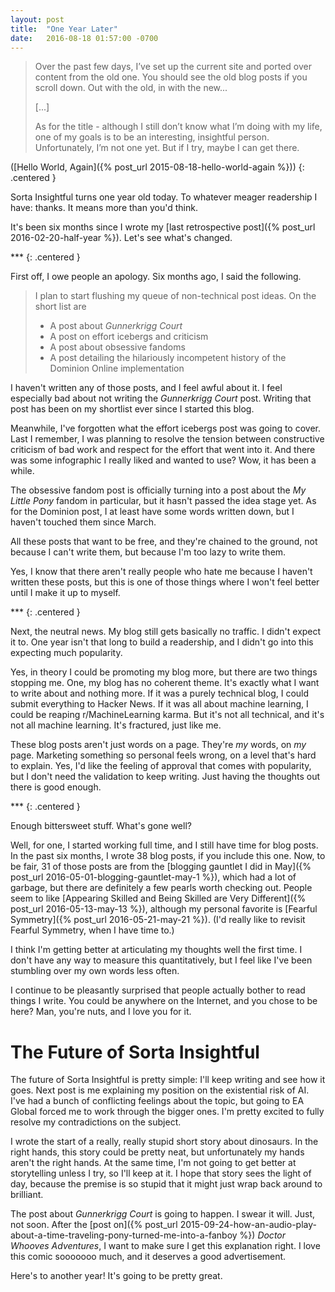```yaml
---
layout: post
title:  "One Year Later"
date:   2016-08-18 01:57:00 -0700
---
```


> Over the past few days, I’ve set up the current site and ported over content
> from the old one. You should see the old blog posts if you scroll down.
> Out with the old, in with the new...
>
> [...]
>
> As for the title - although I still don’t know what I’m doing with my life,
>  one of my goals is to be an interesting, insightful person. Unfortunately,
> I’m not one yet. But if I try, maybe I can get there.

([Hello World, Again]({% post_url 2015-08-18-hello-world-again %}))
{: .centered }

Sorta Insightful turns one year old today. To whatever meager readership I have:
thanks. It means more than you'd think.

It's been six months since I wrote my [last retrospective post]({% post_url 2016-02-20-half-year %}).
Let's see what's changed.

\*\*\*
{: .centered }

First off, I owe people an apology. Six months ago, I said the following.

> I plan to start flushing my queue of non-technical post ideas. On the short list are
>
> * A post about *Gunnerkrigg Court*
> * A post on effort icebergs and criticism
> * A post about obsessive fandoms
> * A post detailing the hilariously incompetent history of the Dominion Online implementation

I haven't written any of those posts, and I feel awful about it.
I feel especially bad about not writing the *Gunnerkrigg Court* post. Writing
that post has been on my shortlist ever since I started this blog.

Meanwhile, I've forgotten what the effort icebergs post
was going to cover. Last I remember, I was planning to resolve the tension
between constructive criticism of bad work and respect for the effort that
went into it.
And there was some infographic I really liked and wanted
to use? Wow, it has been a while.

The obsessive fandom post is officially turning into a post
about the *My Little Pony* fandom in particular, but it hasn't passed the idea
stage yet. As for the Dominion post, I at least have some
words written down, but I haven't touched them since March.

All these posts that want to be free, and they're chained to the ground, not
because I can't write them, but because I'm too lazy to write them.

Yes, I know that there aren't really people who hate me because I haven't
written these posts, but this is one of those things where I won't feel better
until I make it up to myself.

\*\*\*
{: .centered }

Next, the neutral news. My blog still gets basically no traffic. I didn't
expect it to. One year isn't that long to
build a readership, and I didn't go into this expecting much popularity.

Yes, in theory I could be promoting my blog more, but there are two things
stopping me. One, my blog has no coherent theme. It's exactly what I want to
write about and nothing more. If it was a purely technical blog, I could
submit everything to Hacker News. If it was all about machine learning, I could
be reaping r/MachineLearning karma. But it's not all technical, and it's not
all machine learning. It's fractured, just like me.

These blog posts aren't just words on a page. They're *my* words, on *my* page.
Marketing something
so personal feels wrong, on a level that's hard to explain.
Yes, I'd like the feeling of approval that comes with popularity, but I don't
need the validation to keep writing. Just having the thoughts out there is
good enough.

\*\*\*
{: .centered }

Enough bittersweet stuff. What's gone well?

Well, for one, I started working full time, and I still have time for blog
posts. In the past six months, I wrote 38 blog posts, if
you include this one. Now, to be fair, 31 of those posts are from the [blogging
gauntlet I did in May]({% post_url 2016-05-01-blogging-gauntlet-may-1 %}), which had a lot of garbage, but there are definitely a
few pearls worth checking out. People seem to like [Appearing Skilled and Being
Skilled are Very Different]({% post_url 2016-05-13-may-13 %}), although my
personal favorite is [Fearful Symmetry]({% post_url 2016-05-21-may-21 %}). (I'd
really like to revisit Fearful Symmetry, when I have time to.)

I think I'm getting better at articulating my thoughts well the first time. I
don't have any way to measure this quantitatively, but I feel like I've been
stumbling over my own words less often.

I continue to be pleasantly surprised that people actually bother to read things
I write. You could be anywhere on the Internet, and you chose to be here? Man,
you're nuts, and I love you for it.


The Future of Sorta Insightful
==============================================================================

The future of Sorta Insightful is pretty simple: I'll keep writing and see how
it goes. Next post is me explaining my position on the existential risk of AI.
I've had a bunch of conflicting feelings about the topic, but going to
EA Global forced me to work through the bigger ones. I'm pretty excited to fully
resolve my contradictions on the subject.

I wrote the start of a really, really stupid short story about dinosaurs.
In the right hands, this story could be pretty neat, but unfortunately my hands aren't
the right hands. At the same time, I'm not going to get better at storytelling
unless I try, so I'll keep at it. I hope that story sees the light of day,
because the premise is so stupid that it might just wrap back around to brilliant.

The post about *Gunnerkrigg Court* is going to happen. I swear it will. Just,
not soon. After the [post on]({% post_url 2015-09-24-how-an-audio-play-about-a-time-traveling-pony-turned-me-into-a-fanboy %}) *Doctor Whooves Adventures*, I want to make sure I
get this explanation right. I love this comic sooooooo much, and it deserves
a good advertisement.

Here's to another year! It's going to be pretty great.

